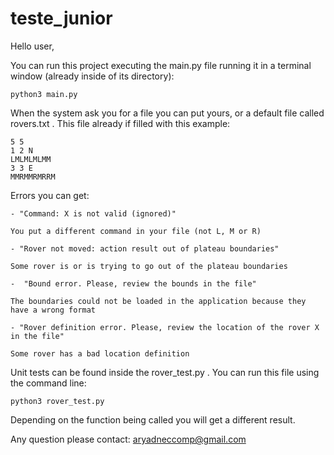 # teste_junior

Hello user,

You can run this project executing the main.py file running it in a terminal window (already inside of its
directory):

    python3 main.py

When the system ask you for a file you can put yours, or a default file called rovers.txt . This file
already if filled with this example:

    5 5
    1 2 N
    LMLMLMLMM
    3 3 E
    MMRMMRMRRM

Errors you can get:

	- "Command: X is not valid (ignored)" 
	
	You put a different command in your file (not L, M or R)
	
	- "Rover not moved: action result out of plateau boundaries" 
	  
    Some rover is or is trying to go out of the plateau boundaries
	
	-  "Bound error. Please, review the bounds in the file"
	
    The boundaries could not be loaded in the application because they have a wrong format
	
	- "Rover definition error. Please, review the location of the rover X in the file"
	
    Some rover has a bad location definition 

Unit tests can be found inside the rover_test.py . You can run this file using the command line:
    
    python3 rover_test.py 

Depending on the function being called you will get a different result. 

Any question please contact: aryadneccomp@gmail.com
